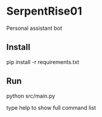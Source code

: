 # SerpentRise01
Personal assistant bot

## Install
pip install -r requirements.txt 

## Run
python src/main.py


type help to show full command list
